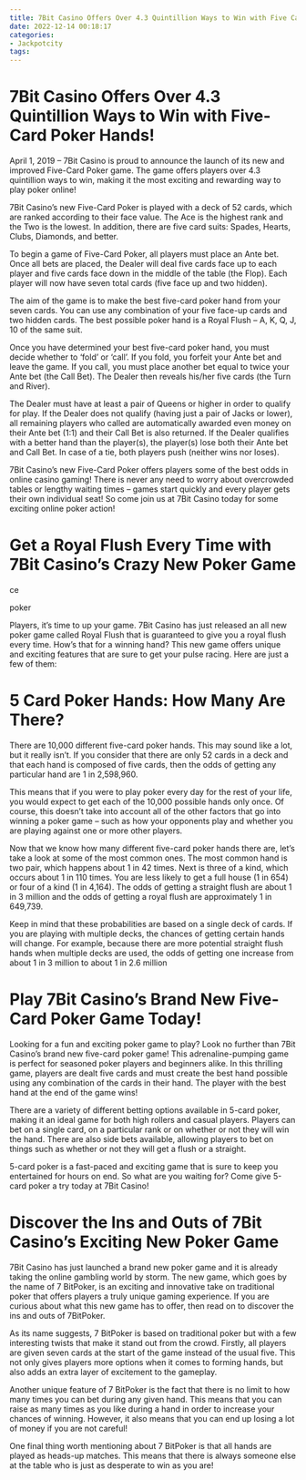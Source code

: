 ```yaml
---
title: 7Bit Casino Offers Over 4.3 Quintillion Ways to Win with Five Card Poker Hands!
date: 2022-12-14 00:18:17
categories:
- Jackpotcity
tags:
---
```



#  7Bit Casino Offers Over 4.3 Quintillion Ways to Win with Five-Card Poker Hands!

April 1, 2019 – 7Bit Casino is proud to announce the launch of its new and improved Five-Card Poker game. The game offers players over 4.3 quintillion ways to win, making it the most exciting and rewarding way to play poker online!

7Bit Casino’s new Five-Card Poker is played with a deck of 52 cards, which are ranked according to their face value. The Ace is the highest rank and the Two is the lowest. In addition, there are five card suits: Spades, Hearts, Clubs, Diamonds, and better.

To begin a game of Five-Card Poker, all players must place an Ante bet. Once all bets are placed, the Dealer will deal five cards face up to each player and five cards face down in the middle of the table (the Flop). Each player will now have seven total cards (five face up and two hidden).

The aim of the game is to make the best five-card poker hand from your seven cards. You can use any combination of your five face-up cards and two hidden cards. The best possible poker hand is a Royal Flush – A, K, Q, J, 10 of the same suit.

Once you have determined your best five-card poker hand, you must decide whether to ‘fold’ or ‘call’. If you fold, you forfeit your Ante bet and leave the game. If you call, you must place another bet equal to twice your Ante bet (the Call Bet). The Dealer then reveals his/her five cards (the Turn and River).

The Dealer must have at least a pair of Queens or higher in order to qualify for play. If the Dealer does not qualify (having just a pair of Jacks or lower), all remaining players who called are automatically awarded even money on their Ante bet (1:1) and their Call Bet is also returned. If the Dealer qualifies with a better hand than the player(s), the player(s) lose both their Ante bet and Call Bet. In case of a tie, both players push (neither wins nor loses).

7Bit Casino’s new Five-Card Poker offers players some of the best odds in online casino gaming! There is never any need to worry about overcrowded tables or lengthy waiting times – games start quickly and every player gets their own individual seat! So come join us at 7Bit Casino today for some exciting online poker action!

#  Get a Royal Flush Every Time with 7Bit Casino’s Crazy New Poker Game


ce



poker



Players, it’s time to up your game. 7Bit Casino has just released an all new poker game called Royal Flush that is guaranteed to give you a royal flush every time. How’s that for a winning hand? This new game offers unique and exciting features that are sure to get your pulse racing. Here are just a few of them:

#  5 Card Poker Hands: How Many Are There? 
There are 10,000 different five-card poker hands. This may sound like a lot, but it really isn’t. If you consider that there are only 52 cards in a deck and that each hand is composed of five cards, then the odds of getting any particular hand are 1 in 2,598,960. 

This means that if you were to play poker every day for the rest of your life, you would expect to get each of the 10,000 possible hands only once. Of course, this doesn’t take into account all of the other factors that go into winning a poker game – such as how your opponents play and whether you are playing against one or more other players. 

Now that we know how many different five-card poker hands there are, let’s take a look at some of the most common ones. The most common hand is two pair, which happens about 1 in 42 times. Next is three of a kind, which occurs about 1 in 110 times. You are less likely to get a full house (1 in 654) or four of a kind (1 in 4,164). The odds of getting a straight flush are about 1 in 3 million and the odds of getting a royal flush are approximately 1 in 649,739. 

Keep in mind that these probabilities are based on a single deck of cards. If you are playing with multiple decks, the chances of getting certain hands will change. For example, because there are more potential straight flush hands when multiple decks are used, the odds of getting one increase from about 1 in 3 million to about 1 in 2.6 million

#  Play 7Bit Casino’s Brand New Five-Card Poker Game Today!

Looking for a fun and exciting poker game to play? Look no further than 7Bit Casino’s brand new five-card poker game! This adrenaline-pumping game is perfect for seasoned poker players and beginners alike. In this thrilling game, players are dealt five cards and must create the best hand possible using any combination of the cards in their hand. The player with the best hand at the end of the game wins!

There are a variety of different betting options available in 5-card poker, making it an ideal game for both high rollers and casual players. Players can bet on a single card, on a particular rank or on whether or not they will win the hand. There are also side bets available, allowing players to bet on things such as whether or not they will get a flush or a straight.

5-card poker is a fast-paced and exciting game that is sure to keep you entertained for hours on end. So what are you waiting for? Come give 5-card poker a try today at 7Bit Casino!

#  Discover the Ins and Outs of 7Bit Casino’s Exciting New Poker Game

7Bit Casino has just launched a brand new poker game and it is already taking the online gambling world by storm. The new game, which goes by the name of 7 BitPoker, is an exciting and innovative take on traditional poker that offers players a truly unique gaming experience. If you are curious about what this new game has to offer, then read on to discover the ins and outs of 7BitPoker.

As its name suggests, 7 BitPoker is based on traditional poker but with a few interesting twists that make it stand out from the crowd. Firstly, all players are given seven cards at the start of the game instead of the usual five. This not only gives players more options when it comes to forming hands, but also adds an extra layer of excitement to the gameplay.

Another unique feature of 7 BitPoker is the fact that there is no limit to how many times you can bet during any given hand. This means that you can raise as many times as you like during a hand in order to increase your chances of winning. However, it also means that you can end up losing a lot of money if you are not careful!

One final thing worth mentioning about 7 BitPoker is that all hands are played as heads-up matches. This means that there is always someone else at the table who is just as desperate to win as you are!